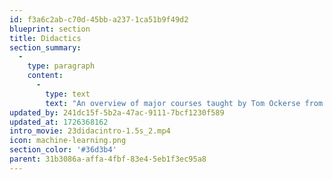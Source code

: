 ```yaml
---
id: f3a6c2ab-c70d-45bb-a237-1ca51b9f49d2
blueprint: section
title: Didactics
section_summary:
  -
    type: paragraph
    content:
      -
        type: text
        text: "An overview of major courses taught by Tom Ockerse from the time he started teaching Graphic Design at Indiana University in 1967, followed by courses at the Rhode Island School of Design since 1971, until his retirement in 2018.\_"
updated_by: 241dc15f-5b2a-47ac-9111-7bcf1230f589
updated_at: 1726368162
intro_movie: 23didacintro-1.5s_2.mp4
icon: machine-learning.png
section_color: '#36d3b4'
parent: 31b3086a-affa-4fbf-83e4-5eb1f3ec95a8
---
```

